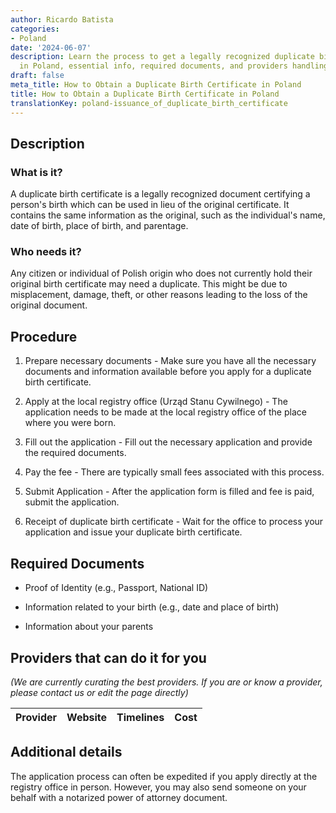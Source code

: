 ```yaml
---
author: Ricardo Batista
categories:
- Poland
date: '2024-06-07'
description: Learn the process to get a legally recognized duplicate birth certificate
  in Poland, essential info, required documents, and providers handling the issuance.
draft: false
meta_title: How to Obtain a Duplicate Birth Certificate in Poland
title: How to Obtain a Duplicate Birth Certificate in Poland
translationKey: poland-issuance_of_duplicate_birth_certificate
---
```



## Description
### What is it?
A duplicate birth certificate is a legally recognized document certifying a person's birth which can be used in lieu of the original certificate. It contains the same information as the original, such as the individual's name, date of birth, place of birth, and parentage.

### Who needs it?
Any citizen or individual of Polish origin who does not currently hold their original birth certificate may need a duplicate. This might be due to misplacement, damage, theft, or other reasons leading to the loss of the original document.

## Procedure
1. Prepare necessary documents - Make sure you have all the necessary documents and information available before you apply for a duplicate birth certificate.
   
2. Apply at the local registry office (Urząd Stanu Cywilnego) - The application needs to be made at the local registry office of the place where you were born.

3. Fill out the application - Fill out the necessary application and provide the required documents. 

4. Pay the fee - There are typically small fees associated with this process. 

5. Submit Application - After the application form is filled and fee is paid, submit the application.

6. Receipt of duplicate birth certificate - Wait for the office to process your application and issue your duplicate birth certificate.

## Required Documents
- Proof of Identity (e.g., Passport, National ID)

- Information related to your birth (e.g., date and place of birth)

- Information about your parents

## Providers that can do it for you

_(We are currently curating the best providers. If you are or know a provider, please contact us or edit the page directly)_

| Provider        |     Website     |     Timelines    |       Cost      |
| --------------- | --------------- |  :-------------: | :-------------: |

## Additional details
The application process can often be expedited if you apply directly at the registry office in person. However, you may also send someone on your behalf with a notarized power of attorney document.